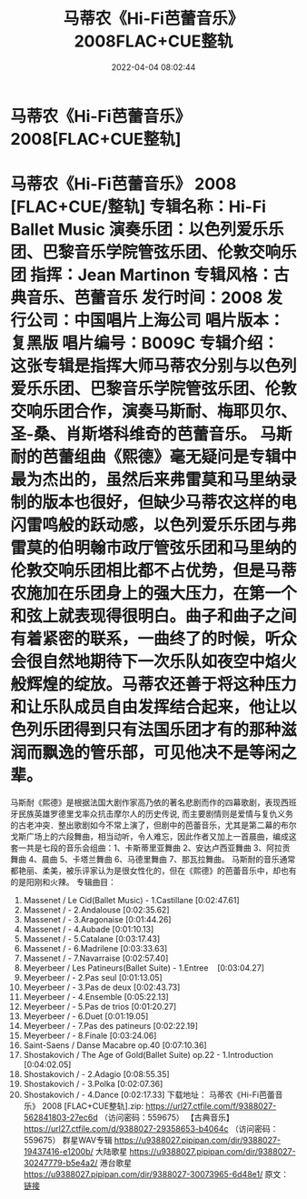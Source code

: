 ﻿---
title: 马蒂农《Hi-Fi芭蕾音乐》2008FLAC+CUE整轨
date: 2022-04-04 08:02:44
categories: 古典音乐、新世纪、纯音雅乐
tags: 纯音雅乐
---
# 马蒂农《Hi-Fi芭蕾音乐》2008[FLAC+CUE整轨]

马蒂农《Hi-Fi芭蕾音乐》 2008 [FLAC+CUE/整轨]
专辑名称：Hi-Fi Ballet Music
演奏乐团：以色列爱乐乐团、巴黎音乐学院管弦乐团、伦敦交响乐团
指挥：Jean Martinon
专辑风格：古典音乐、芭蕾音乐
发行时间：2008
发行公司：中国唱片上海公司
唱片版本：复黑版
唱片编号：B009C
专辑介绍：
这张专辑是指挥大师马蒂农分别与以色列爱乐乐团、巴黎音乐学院管弦乐团、伦敦交响乐团合作，演奏马斯耐、梅耶贝尔、圣-桑、肖斯塔科维奇的芭蕾音乐。
马斯耐的芭蕾组曲《熙德》毫无疑问是专辑中最为杰出的，虽然后来弗雷莫和马里纳录制的版本也很好，但缺少马蒂农这样的电闪雷鸣般的跃动感，以色列爱乐乐团与弗雷莫的伯明翰市政厅管弦乐团和马里纳的伦敦交响乐团相比都不占优势，但是马蒂农施加在乐团身上的强大压力，在第一个和弦上就表现得很明白。曲子和曲子之间有着紧密的联系，一曲终了的时候，听众会很自然地期待下一次乐队如夜空中焰火般辉煌的绽放。马蒂农还善于将这种压力和让乐队成员自由发挥结合起来，他让以色列乐团得到只有法国乐团才有的那种滋润而飘逸的管乐部，可见他决不是等闲之辈。
=============================
马斯耐《熙德》是根据法国大剧作家高乃依的著名悲剧而作的四幕歌剧，表现西班牙民族英雄罗德里戈率众抗击摩尔人的历史传说,
而主要剧情则是爱情与复仇义务的古老冲突．整出歌剧如今不常上演了，但剧中的芭蕾音乐，尤其是第二幕的布尔戈斯广场上的六段舞曲，相当动听，令人难忘，因此作者又加上一首晨曲，编成这套一共是七段的音乐会组曲：1、卡斯蒂里亚舞曲
2、安达卢西亚舞曲 3、阿拉贡舞曲 4、晨曲 5、卡塔兰舞曲 6、马德里舞曲 7、那瓦拉舞曲。
马斯耐的音乐通常都艳丽、柔美，被乐评家认为是很女性化的，但在《熙德》的芭蕾音乐中，却也有的是阳刚和火辣。
专辑曲目：
01. Massenet / Le Cid(Ballet Music) -
1.Castillane
[0:02:47.61]
02. Massenet / - 2.Andalouse
[0:02:35.62]
03. Massenet / - 3.Aragonaise
[0:01:44.26]
04. Massenet / - 4.Aubade
[0:01:10.13]
05. Massenet / - 5.Catalane
[0:03:17.43]
06. Massenet / - 6.Madrilene
[0:03:33.63]
07. Massenet / - 7.Navarraise
[0:02:57.40]
08. Meyerbeer / Les Patineurs(Ballet Suite) -
1.Entree    [0:03:04.27]
09. Meyerbeer / - 2.Pas seul
[0:01:13.05]
10. Meyerbeer / - 3.Pas de deux
[0:02:43.73]
11. Meyerbeer / - 4.Ensemble
[0:05:22.13]
12. Meyerbeer / - 5.Pas de trios
[0:01:20.27]
13. Meyerbeer / - 6.Duet
[0:01:19.05]
14. Meyerbeer / - 7.Pas des patineurs
[0:02:22.19]
15. Meyerbeer / - 8.Finale
[0:03:24.06]
16. Saint-Saens / Danse Macabre op.40
[0:07:10.36]
17. Shostakovich / The Age of Gold(Ballet Suite) op.22 -
1.Introduction
[0:04:02.05]
18. Shostakovich / - 2.Adagio
[0:08:55.35]
19. Shostakovich / - 3.Polka
[0:02:07.36]
20. Shostakovich / - 4.Dance
[0:02:17.33]
下载地址：
马蒂农《Hi-Fi芭蕾音乐》 2008 [FLAC+CUE整轨].zip: https://url27.ctfile.com/f/9388027-562841803-27ec6d
（访问密码：559675）
【古典音乐】
https://url27.ctfile.com/d/9388027-29358653-b4064c
（访问密码：559675）
群星WAV专辑
https://u9388027.pipipan.com/dir/9388027-19437416-e1200b/
大陆歌星
https://u9388027.pipipan.com/dir/9388027-30247779-b5e4a2/
港台歌星
https://u9388027.pipipan.com/dir/9388027-30073965-6d48e1/
原文：[链接](https://blog.sina.com.cn/s/blog_1647c7e7601030wi2.html)